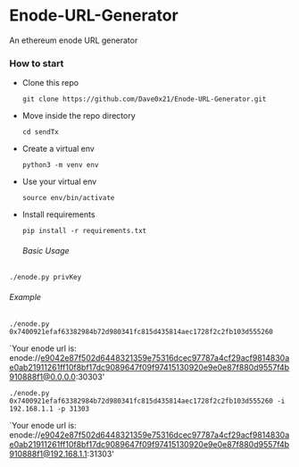 # Enode-URL-Generator
An ethereum enode URL generator

### How to start

- Clone this repo

  `git clone https://github.com/Dave0x21/Enode-URL-Generator.git`

- Move inside the repo directory

  `cd sendTx`

- Create a virtual env

  `python3 -m venv env`

- Use your virtual env

  `source env/bin/activate`

- Install requirements

  `pip install -r requirements.txt`
  
  ###### Basic Usage
  
`./enode.py privKey`

###### Example

`./enode.py 0x7400921efaf63382984b72d980341fc815d435814aec1728f2c2fb103d555260`

`Your enode url is: enode://e9042e87f502d6448321359e75316dcec97787a4cf29acf9814830ae0ab21911261ff10f8bf17dc9089647f09f97415130920e9e0e87f880d9557f4b910888f1@0.0.0.0:30303'


`./enode.py 0x7400921efaf63382984b72d980341fc815d435814aec1728f2c2fb103d555260 -i 192.168.1.1 -p 31303`

`Your enode url is: enode://e9042e87f502d6448321359e75316dcec97787a4cf29acf9814830ae0ab21911261ff10f8bf17dc9089647f09f97415130920e9e0e87f880d9557f4b910888f1@192.168.1.1:31303'


